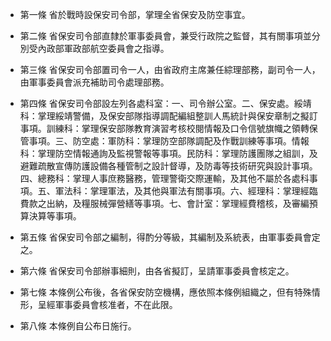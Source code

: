 * 第一條 省於戰時設保安司令部，掌理全省保安及防空事宜。

* 第二條 省保安司令部直隸於軍事委員會，兼受行政院之監督，其有關事項並分別受內政部軍政部航空委員會之指導。

* 第三條 省保安司令部置司令一人，由省政府主席兼任綜理部務，副司令一人，由軍事委員會派充補助司令處理部務。

* 第四條 省保安司令部設左列各處科室：一、司令辦公室。二、保安處。綏靖科：掌理綏靖警備，及保安部隊指導調配編組整訓人馬統計與保安章制之擬訂事項。訓練科：掌理保安部隊教育演習考核校閱情報及口令信號旗幟之領轉保管事項。三、防空處：軍防科：掌理防空部隊調配及作戰訓練等事項。情報科：掌理防空情報通詢及監視警報等事項。民防科：掌理防護團隊之組訓，及避難疏散宣傳防護設備各種管制之設計督導，及防毒等技術研究與設計事項。四、總務科：掌理人事庶務醫務，管理警衛交際運輸，及其他不屬於各處科事項。五、軍法科：掌理軍法，及其他與軍法有關事項。六、經理科：掌理經臨費款之出納，及糧服械彈營繕等事項。七、會計室：掌理經費稽核，及審編預算決算等事項。

* 第五條 省保安司令部之編制，得酌分等級，其編制及系統表，由軍事委員會定之。

* 第六條 省保安司令部辦事細則，由各省擬訂，呈請軍事委員會核定之。

* 第七條 本條例公布後，各省保安防空機構，應依照本條例組織之，但有特殊情形，呈經軍事委員會核准者，不在此限。

* 第八條 本條例自公布日施行。

